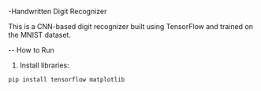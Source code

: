 -Handwritten Digit Recognizer

This is a CNN-based digit recognizer built using TensorFlow and trained on the MNIST dataset.

-- How to Run

1. Install libraries:
```bash
pip install tensorflow matplotlib

